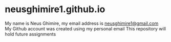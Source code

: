 # neusghimire1.github.io
My name is Neus Ghimire, my email address is neusghimire1@gmail.com
My Github account was created using my personal email
This repository will hold future assignments